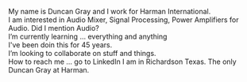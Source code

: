 My name is Duncan Gray and I work for Harman International.<br>
I am interested in Audio Mixer, Signal Processing, Power Amplifiers for Audio.  Did I mention Audio?<br>
I’m currently learning ... everything and anything<br>
I've been doin this for 45 years.<br>
I’m looking to collaborate on stuff and things.<br>
How to reach me ... go to LinkedIn  I am in Richardson Texas.  The only Duncan Gray at Harman.<br>
